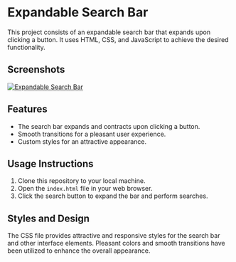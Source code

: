 # Expandable Search Bar

This project consists of an expandable search bar that expands upon clicking a button. It uses HTML, CSS, and JavaScript to achieve the desired functionality.

## Screenshots

[![Expandable Search Bar](screenshot.png)](screenshot.png)

## Features

- The search bar expands and contracts upon clicking a button.
- Smooth transitions for a pleasant user experience.
- Custom styles for an attractive appearance.

## Usage Instructions

1. Clone this repository to your local machine.
2. Open the `index.html` file in your web browser.
3. Click the search button to expand the bar and perform searches.

## Styles and Design

The CSS file provides attractive and responsive styles for the search bar and other interface elements. Pleasant colors and smooth transitions have been utilized to enhance the overall appearance.
